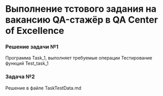 # Выполнение тстового задания на вакансию QA-стажёр в QA Center of Excellence
### Решение задачи №1
  Программа Task_1, выполняет требуемые операции
Тестирование функций Test_task_1



### Задача №2
Решение в файле TaskTestData.md
